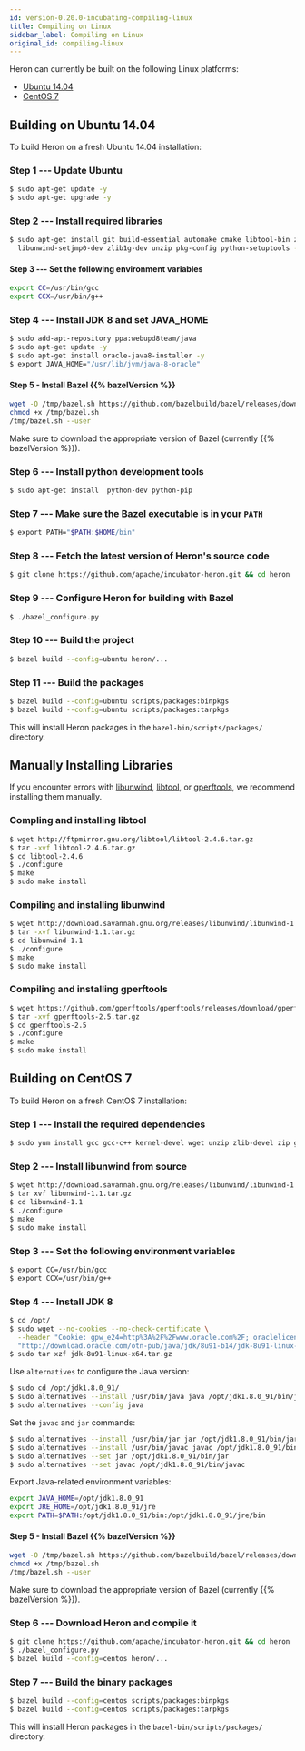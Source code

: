 ```yaml
---
id: version-0.20.0-incubating-compiling-linux
title: Compiling on Linux
sidebar_label: Compiling on Linux
original_id: compiling-linux
---
```

<!--
    Licensed to the Apache Software Foundation (ASF) under one
    or more contributor license agreements.  See the NOTICE file
    distributed with this work for additional information
    regarding copyright ownership.  The ASF licenses this file
    to you under the Apache License, Version 2.0 (the
    "License"); you may not use this file except in compliance
    with the License.  You may obtain a copy of the License at
      http://www.apache.org/licenses/LICENSE-2.0
    Unless required by applicable law or agreed to in writing,
    software distributed under the License is distributed on an
    "AS IS" BASIS, WITHOUT WARRANTIES OR CONDITIONS OF ANY
    KIND, either express or implied.  See the License for the
    specific language governing permissions and limitations
    under the License.
-->

Heron can currently be built on the following Linux platforms:

* [Ubuntu 14.04](#building-on-ubuntu-14.04)
* [CentOS 7](#building-on-centos-7)

## Building on Ubuntu 14.04

To build Heron on a fresh Ubuntu 14.04 installation:

### Step 1 --- Update Ubuntu

```bash
$ sudo apt-get update -y
$ sudo apt-get upgrade -y
```

### Step 2 --- Install required libraries

```bash
$ sudo apt-get install git build-essential automake cmake libtool-bin zip \
  libunwind-setjmp0-dev zlib1g-dev unzip pkg-config python-setuptools -y
```

#### Step 3 --- Set the following environment variables

```bash
export CC=/usr/bin/gcc
export CCX=/usr/bin/g++
```

### Step 4 --- Install JDK 8 and set JAVA_HOME

```bash
$ sudo add-apt-repository ppa:webupd8team/java
$ sudo apt-get update -y
$ sudo apt-get install oracle-java8-installer -y
$ export JAVA_HOME="/usr/lib/jvm/java-8-oracle"
```

#### Step 5 - Install Bazel {{% bazelVersion %}}

```bash
wget -O /tmp/bazel.sh https://github.com/bazelbuild/bazel/releases/download/0.23.2/bazel-0.23.2-installer-linux-x86_64.sh
chmod +x /tmp/bazel.sh
/tmp/bazel.sh --user
```

Make sure to download the appropriate version of Bazel (currently {{%
bazelVersion %}}).

### Step 6 --- Install python development tools
```bash
$ sudo apt-get install  python-dev python-pip
```

### Step 7 --- Make sure the Bazel executable is in your `PATH`

```bash
$ export PATH="$PATH:$HOME/bin"
```

### Step 8 --- Fetch the latest version of Heron's source code

```bash
$ git clone https://github.com/apache/incubator-heron.git && cd heron
```

### Step 9 --- Configure Heron for building with Bazel

```bash
$ ./bazel_configure.py
```

### Step 10 --- Build the project

```bash
$ bazel build --config=ubuntu heron/...  
```

### Step 11 --- Build the packages

```bash
$ bazel build --config=ubuntu scripts/packages:binpkgs  
$ bazel build --config=ubuntu scripts/packages:tarpkgs
```

This will install Heron packages in the `bazel-bin/scripts/packages/` directory.

## Manually Installing Libraries

If you encounter errors with [libunwind](http://www.nongnu.org/libunwind), [libtool](https://www.gnu.org/software/libtool), or
[gperftools](https://github.com/gperftools/gperftools/releases), we recommend
installing them manually.

### Compling and installing libtool

```bash
$ wget http://ftpmirror.gnu.org/libtool/libtool-2.4.6.tar.gz
$ tar -xvf libtool-2.4.6.tar.gz
$ cd libtool-2.4.6
$ ./configure
$ make
$ sudo make install
```

### Compiling and installing libunwind

```bash
$ wget http://download.savannah.gnu.org/releases/libunwind/libunwind-1.1.tar.gz
$ tar -xvf libunwind-1.1.tar.gz
$ cd libunwind-1.1
$ ./configure
$ make
$ sudo make install
```

### Compiling and installing gperftools

```bash
$ wget https://github.com/gperftools/gperftools/releases/download/gperftools-2.5/gperftools-2.5.tar.gz
$ tar -xvf gperftools-2.5.tar.gz
$ cd gperftools-2.5
$ ./configure
$ make
$ sudo make install
```

## Building on CentOS 7

To build Heron on a fresh CentOS 7 installation:

### Step 1 --- Install the required dependencies

```bash
$ sudo yum install gcc gcc-c++ kernel-devel wget unzip zlib-devel zip git automake cmake patch libtool -y
```

### Step 2 --- Install libunwind from source

```bash
$ wget http://download.savannah.gnu.org/releases/libunwind/libunwind-1.1.tar.gz
$ tar xvf libunwind-1.1.tar.gz
$ cd libunwind-1.1
$ ./configure
$ make
$ sudo make install
```

### Step 3 --- Set the following environment variables

```bash
$ export CC=/usr/bin/gcc
$ export CCX=/usr/bin/g++
```

### Step 4 --- Install JDK 8

```bash
$ cd /opt/
$ sudo wget --no-cookies --no-check-certificate \
  --header "Cookie: gpw_e24=http%3A%2F%2Fwww.oracle.com%2F; oraclelicense=accept-securebackup-cookie" \
  "http://download.oracle.com/otn-pub/java/jdk/8u91-b14/jdk-8u91-linux-x64.tar.gz"
$ sudo tar xzf jdk-8u91-linux-x64.tar.gz
```

Use `alternatives` to configure the Java version:

```bash
$ sudo cd /opt/jdk1.8.0_91/
$ sudo alternatives --install /usr/bin/java java /opt/jdk1.8.0_91/bin/java 2
$ sudo alternatives --config java
```

Set the `javac` and `jar` commands:

```bash
$ sudo alternatives --install /usr/bin/jar jar /opt/jdk1.8.0_91/bin/jar 2
$ sudo alternatives --install /usr/bin/javac javac /opt/jdk1.8.0_91/bin/javac 2
$ sudo alternatives --set jar /opt/jdk1.8.0_91/bin/jar
$ sudo alternatives --set javac /opt/jdk1.8.0_91/bin/javac
```

Export Java-related environment variables:

```bash
export JAVA_HOME=/opt/jdk1.8.0_91
export JRE_HOME=/opt/jdk1.8.0_91/jre
export PATH=$PATH:/opt/jdk1.8.0_91/bin:/opt/jdk1.8.0_91/jre/bin
```

#### Step 5 - Install Bazel {{% bazelVersion %}}

```bash
wget -O /tmp/bazel.sh https://github.com/bazelbuild/bazel/releases/download/0.23.2/bazel-0.23.2-installer-linux-x86_64.sh
chmod +x /tmp/bazel.sh
/tmp/bazel.sh --user
```

Make sure to download the appropriate version of Bazel (currently {{%
bazelVersion %}}).

### Step 6 --- Download Heron and compile it

```bash
$ git clone https://github.com/apache/incubator-heron.git && cd heron
$ ./bazel_configure.py
$ bazel build --config=centos heron/...
```

### Step 7 --- Build the binary packages

```bash
$ bazel build --config=centos scripts/packages:binpkgs
$ bazel build --config=centos scripts/packages:tarpkgs
```

This will install Heron packages in the `bazel-bin/scripts/packages/` directory.

